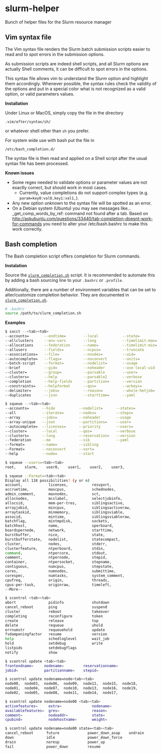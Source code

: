 slurm-helper
============

Bunch of helper files for the Slurm resource manager

Vim syntax file
---------------

The Vim syntax file renders the Slurm batch submission scripts easier to read and to spot errors in the submission options.

As submission scripts are indeed shell scripts, and all Slurm options are actually Shell comments, it can be difficult to spot errors in the options.

This syntax file allows vim to understand the Slurm option and highlight them accordingly. Whenever possible, the syntax rules check the validity of the options and put in a special color what is not recognized as a valid option, or valid parameters values.

__Installation__

Under Linux or MacOS, simply copy the file in the directory

    .vim/after/syntax/sh/

or whatever shell other than ``sh`` you prefer.

For system wide use with bash put the file in

    /etc/bash_completion.d/

The syntax file is then read and applied on a Shell script after the usual syntax file has been processed.

__Known issues__

* Some regex needed to validate options or parameter values are not exactly correct, but should work in most cases.
  * Currently, value completions do not support complex types (e.g. `param=key0:val0,key1:val1,`).
* Any new option unknown to the syntax file will be spotted as an error.
* On a Debian system (Ubuntu) you may see messages like...
  _get_comp_words_by_ref: command not found
  after a tab.
  Based on http://askubuntu.com/questions/33440/tab-completion-doesnt-work-for-commands you need to alter your /etc/bash.bashrc to make this work correctly.

Bash completion
---------------

The Bash completion script offers <TAB> completion for Slurm commands.

__Instalation__

Source the [`slurm_completion.sh`](./__slurm_completion.sh) script. It is
recommended to automate this by adding a bash sourcing line to your
`.bashrc` or `.profile`.

Additionally, there are a number of environment variables that can be set to
alter/customize completion behavior. They are documented in
[`slurm_completion.sh`](./__slurm_completion.sh).

```sh
# .bashrc
source /path/to/slurm_completion.sh
```

__Examples__

```sh
$ sacct --<tab><tab>
--accounts=       --endtime=        --local           --state=
--allclusters     --env-vars        --long            --timelimit-max=
--allocations     --federation      --name=           --timelimit-min=
--allusers        --fields=         --ncpus=          --truncate
--associations=   --file=           --nnodes=         --uid=
--autocomplete=   --flags=          --noconvert       --units=
--batch-script    --format=         --nodelist=       --usage
--brief           --gid=            --noheader        --use-local-uid
--cluster=        --group=          --parsable        --user=
--clusters=       --help            --parsable2       --verbose
--completion      --help-fields     --partition=      --version
--constraints=    --helpformat      --qos=            --wckeys=
--delimiter=      --jobs=           --reason=         --whole-hetjob=
--duplicates      --json            --starttime=      --yaml
```

```sh
$ squeue --<tab><tab>
--accounts=      --hide           --nodelist=      --states=
--all            --iterate=       --nodes=         --steps=
--array          --jobs=          --noheader       --usage
--array-unique   --json           --partitions=    --user=
--autocomplete=  --licenses=      --priority       --users=
--cluster=       --local          --qos=           --verbose
--clusters=      --long           --reservation=   --version
--federation     --me             --sib            --yaml
--format=        --name=          --sibling
--Format=        --noconvert      --sort=
--help           --node=          --start

$ squeue --users=<tab><tab>
root,    slurm,    user0,    user1,    user2,    user3,

$ squeue --Format=<tab><tab>
Display all 118 possibilities? (y or n)
account,            licenses,           resvport,
accruetime,         maxcpus,            schednodes,
admin_comment,      maxnodes,           sct,
allocnodes,         mcslabel,           selectjobinfo,
allocsid,           mem-per-tres,       siblingsactive,
arrayjobid,         mincpus,            siblingsactiveraw,
arraytaskid,        minmemory,          siblingsviable,
associd,            mintime,            siblingsviableraw,
batchflag,          mintmpdisk,         sockets,
batchhost,          name,               sperboard,
boardspernode,      network,            starttime,
burstbuffer,        nice,               state,
burstbufferstate,   nodelist,           statecompact,
cluster,            nodes,              stderr,
clusterfeature,     ntperboard,         stdin,
command,            ntpercore,          stdout,
comment,            ntpernode,          stepid,
container,          ntpersocket,        stepname,
contiguous,         numcpus,            stepstate,
cores,              numnodes,           submittime,
corespec,           numtasks,           system_comment,
cpufreq,            origin,             threads,
cpus-per-task,      originraw,          timeleft,
--More--
```

```sh
$ scontrol <tab><tab>
abort               pidinfo             shutdown
cancel_reboot       ping                suspend
cluster             reboot              takeover
completing          reconfigure         token
create              release             top
delete              requeue             uhold
errnumstr           requeuehold         update
fsdampeningfactor   resume              version
help                schedloglevel       wait_job
hold                setdebug            write
listpids            setdebugflags
notify              show

$ scontrol update <tab><tab>
frontendname=     nodename=         reservationname=
jobid=            partitionname=    stepid=

$ scontrol update nodename=node<tab><tab>
node00,  node03,  node06,  node09,  node12,  node15,  node18,
node01,  node04,  node07,  node10,  node13,  node16,  node19,
node02,  node05,  node08,  node11,  node14,  node17,

$ scontrol update nodename=node00 <tab><tab>
activefeatures=     extra=              nodename=
availablefeatures=  gres=               reason=
comment=            nodeaddr=           state=
cpubind=            nodehostname=       weight=

$ scontrol update nodename=node00 state=<tab><tab>
cancel_reboot      future             power_down_asap    undrain
down               idle               power_down_force
drain              noresp             power_up
fail               power_down         resume
```
